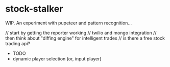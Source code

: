 # stock-stalker
WIP. An experiment with pupeteer and pattern recognition...

// start by getting the reporter working
// twilio and mongo integration
// then think about "diffing engine" for intelligent trades
// is there a free stock trading api?

* TODO
* dynamic player selection (or, input player)
